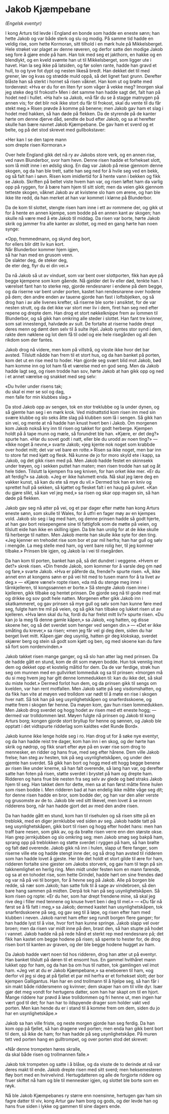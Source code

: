 # Jakob Kjæmpebane

*(Engelsk eventyr)*

I kong Arturs tid levde i England en bonde som hadde en eneste sønn; han hette Jakob og var både sterk og slu og modig. På samme tid hadde en veldig rise, som hette Kormoran, sitt tilhold i en mørk hule på Mikkelsberget. Hele strøket var plaget av denne røveren, og derfor satte den modige Jakob seg fore å gjøre ende på ham. Han tok med seg et jakthorn, en hakke og en blendlykt, og en kveld svømte han ut til Mikkelsberget, som ligger ute i havet. Han la seg ikke på latsiden, og før solen rante, hadde han gravd et hull, to og tyve fot dypt og nesten likeså bredt. Han dekket det til med grener, løv og kvas og strødde muld oppå, så det lignet fast grunn. Derefter blåste han så sterkt i hornet så risen våknet. Han kom ut og brølte med tordenrøst: «Hva er du for en liten fyr som våger å vekke meg? Imorgen skal jeg steke deg til frokost!» Men i det samme han hadde sagt det, falt han på hodet ned i hullet. «Ha ha!» sa Jakob, «nå får du se å stagge matnygen på annen vis; for det blir nok ikke stort du får til frokost, skal du vente til du får stekt meg.» Risen prøvde å komme på benene; men Jakob gav ham et slag i hodet med hakken, så han døde på flekken. Da de styrende på de kanter hørte om denne djerve dåd, sendte de bud efter Jakob, og sa at herefter skulle han bære navnet Jakob Kjæmpebane. De gav ham et sverd og et belte, og på det stod skrevet med gullbokstaver:

«Her kan I se den tapre mann  
som drepte risen Kormoran.»

Over hele England gikk det nå ry av Jakobs store verk, og en annen rise, ved navn Blunderbor, svor ham hevn. Denne risen hadde et forhekset slott, som lå midt inne i en ødslig skog. En dag var Jakob på reise gjennom denne skogen, og da han ble trett, satte han seg ned for å hvile seg ved en bekk, og så falt han i søvn. Risen kom imidlertid for å hente vann i bekken og fikk se Jakob. Skriften på beltet viste hvem han var, og risen løftet ham da varlig opp på ryggen, for å bære ham hjem til sitt slott; men da veien gikk gjennom tetteste skogen, våknet Jakob av at kvistene slo ham om ørene, og han ble ikke lite redd, da han merket at han var kommet i klørne på Blunderbor.

Da de kom til slottet, stengte risen ham inne i ett av rommene der, og gikk ut for å hente en annen kjempe, som bodde på en annen kant av skogen; han skulle nå være med å ete Jakob til middag. Da risen var borte, hørte Jakob skrik og jammer fra alle kanter av slottet, og med en gang hørte han noen synge:

«Opp, fremmedmann, og skynd deg bort,  
for ellers blir ditt liv kun kort.  
Når Blunderbor kommer hjem igjen,  
så har han med en grusom venn.  
De slakter deg, de steker deg,  
de eter deg, flyr du ei din vei.»

Da nå Jakob så ut av vinduet, som var bent over slottporten, fikk han øye på begge kjempene som kom gående. Nå gjelder det liv eller død, tenkte han. I værelset fant han to sterke rep, gjorde rendesnarer i endene på dem begge, og da riserne var bent under porten, kastet han rendesnarene over hodene på dem; den andre enden av tauene gjorde han fast i loftsbjelken, og så drog han i av alle livenes krefter, så riserne ble sorte i ansiktet, for de var nesten strutt, og da det ikke var stort mer liv i dem, firet han seg ned efter repene og drepte dem. Han drog et stort nøkkelknippe frem av lommen til Blunderbor, og så gikk han omkring alle steder i slottet. Han fant tre kvinner, som sat innestengd, halvdøde av sult. De fortalte at riserne hadde drept deres menn og dømt dem selv til å sulte ihjel. Jakob syntes stor synd i dem, rakte dem nøklene og lot dem få til odel og eie hele risegården og all den rikdom som der fantes.

Jakob drog nå videre, men kom på villstrå, og visste ikke hvor det bar avsted. Tilslutt nådde han frem til et stort hus, og da han banket på porten, kom det ut en rise med to hoder. Han gjorde seg svært blid mot Jakob, bød ham komme inn og lot ham få et værelse med en god seng. Men da Jakob hadde lagt seg, og risen trodde han sov, hørte Jakob at han gikk opp og ned i et annet værelse og snakket med seg selv:

«Du hviler under risens tak;  
du skal ei mer se sol og dag,  
men falle for min klubbes slag.»

Da stod Jakob opp av sengen, tok en stor treklubbe og la under dynen, og så gjemte han seg i en mørk krok. Ved midnattstid kom risen inn med sin svære klubbe og slo seks åtte slag på klubben som lå i sengen. Så gikk han sin vei, og mente at nå hadde han knust hvert ben i Jakob. Om morgenen kom Jakob nokså kry inn til risen og takket for godt herberge. Kjempen holdt på å tape munn og mæle, så forundret ble han. «Kjære, er det deg?» spurte han. «Har du sovet godt i natt, eller ble du urodd av noen ting?» — «Ikke noget å nevne,» svarte Jakob; «jeg kjente nok noget som krabbde over hodet mitt; det var vel bare en rotte.» Risen sa ikke noget, men bar inn to store fat med kjøtt og flesk. Nå kunne de jo for moro skyld ete i kapp, sa Jakob, og det gikk risen med på. Men Jakob hadde festet en skinnsekk under trøyen, og i sekken puttet han maten; men risen trodde han sat og åt hele tiden. Tilslutt la kjempen fra seg kniven, for han orket ikke mer. «Er du alt ferdig?» sa Jakob. «Jeg er ikke halvmett enda. Nå skal jeg lære deg en vakker kunst, så kan du ete så mye du vil.» Dermed tok han en kniv og sprettet hull på sekken, så kjøttet og flesket falt i en haug på gulvet. «Kan du gjøre slikt, så kan vel jeg med,» sa risen og skar opp magen sin, så han døde på flekken.

Jakob gav seg nå atter på vei, og et par dager efter møtte han kong Arturs eneste sønn, som skulle til Wales, for å utfri en fager møy av en kjempes vold. Jakob slo seg i lag med ham, og denne prinsen hadde så godt hjerte, at han gav bort reisepengene sine til fattigfolk som de møtte på veien, og tilslutt eide han ikke en skilling igjen. Da ble han urolig for at de ikke skulle få herberge til natten. Men Jakob mente han skulle ikke syte for den ting. «Jeg kjenner en trehodet rise som bor et par mil herfra; han har gull og sølv i mengde. La meg stelle med ham, og vent bare rolig her, til jeg kommer tilbake.» Prinsen ble igjen, og Jakob la i vei til risegården.

Da han kom til porten, banket han på, så det dundret i veggene. «Hvem er det?» skrek risen. «Din frende Jakob, som kommer for å varsle deg om nød og fare,» svarte Jakob. «Hva er påferde da, frende?» spurte risen. «Å, ikke annet enn at kongens sønn er på vei hit med to tusen mann for å ta livet av deg.» — «Kjære væne!» ropte risen, «da må du stenge meg inne i tårnkjelleren, til kongssønnen er borte.» Så stengte Jakob risen inne i kjelleren, gikk tilbake og hentet prinsen. De gjorde seg nå til gode med mat og drikke og sov godt hele natten. Morgenen efter gikk Jakob inn i skatkammeret, og gav prinsen så mye gull og sølv som han kunne føre med seg, fulgte ham tre mil på veien, og så gikk han tilbake og lukket risen ut av kjelleren. «Hva lønn skal du ha, fordi du har frelst mitt liv?» spurte risen. «Du kan jo la meg få denne gamle kåpen,» sa Jakob, «og hatten, og disse skoene her, og så det sverdet som henger ved sengen din.» — «Det er ikke småting du krever,» sa risen; «men jeg får vel gi deg dem, siden du har berget livet mitt. Kåpen gjør deg usynlig, hatten gir deg klokskap, sverdet skjærer berg og stein så godt som kjøtt og ben, og med skoene kan du fare så fort som nordenvinden.»

Jakob takket risen mange ganger, og så slo han atter lag med prinsen. Da de hadde gått en stund, kom de dit som møyen bodde. Hun tok vennlig imot dem og dekket opp et kostelig måltid for dem. Da de var ferdige, strøk hun seg om munnen med en gullvirket lommeduk og sa til prinsen: «Imorgen må du si meg hvem jeg har gitt denne lommedukken til: kan du ikke det, så skal du miste hodet.» Dermed forlot hun dem, og da prinsen gikk til sengs om kvelden, var han rent motfallen. Men Jakob satte på seg visdomshatten, og da fikk han vite at møyen ved trolldom var nødt til å møte en rise i skogen hver natt. Så tok han på seg usynlighetskåpen og snarferdsskoene, og møtte frem i skogen før henne. Da møyen kom, gav hun risen lommedukken. Men Jakob drog sverdet og hogg hodet av risen med ett eneste hogg; — dermed var trolldommen løst. Møyen fulgte nå prinsen og Jakob til kong Arturs borg; kongen gjorde stort bryllup for henne og sønnen, og Jakob ble opptatt i det vidtspurte ridderlag som kaldtes «det Runde Bord».

Jakob kunne ikke lenge holde seg i ro. Han drog ut for å søke nye eventyr, og da han hadde reist tre dager, kom han inn i en skog, og der hørte han skrik og nødrop, og fikk snart efter øye på en svær rise som drog to mennesker, en ridder og hans frue, med seg efter hårene. Dem ville Jakob frelse; han steg av hesten, tok på seg usynlighetskåpen, og under den gjemte han sverdet. Så gikk han bort og hogg med ett hogg begge benene av risen like under knerne, så han falt overende, så lang han var, og derefter satte han foten på risen, støtte sverdet i brystet på ham og drepte ham. Ridderen og hans frue ble nesten fra seg selv av glede og bød straks Jakob hjem til seg. Han takket dem for dette, men sa at han først måtte finne hulen som risen bodde i. Men ridderen bad at han endelig ikke måtte våge seg dit; for denne risen hadde en bror, som bodde der, og han var den aller verste og grusomste av de to. Jakob ble ved sitt likevel, men lovet å se innom ridderens borg, når han hadde gjort det av med den andre risen.

Da han hadde gått en stund, kom han til risehulen og så risen sitte på en treblokk, med en diger jernklubbe ved siden av seg. Jakob hadde tatt på seg usynlighetskåpen, gikk bort til risen og hogg efter hodet hans: men han traff bare nesen, som gikk av, og da brølte risen verre enn den største okse. Han grep jernkjubben og slo omkring seg; men Jakob smøg seg bakpå ham, sprang opp på treblokken og støtte sverdet i ryggen på ham, så han brølte og falt død overende. Jakob gikk nå inn i hulen, slapp ut flere fanger, som riserne ville ete og hadde stengt inne der, og så drog han avsted til ridderen som han hadde lovet å gjeste. Her ble det holdt et stort gilde til ære for ham, ridderen fortalte sine gjester om Jakobs storverk, og gav ham til tegn på sin takknemlighet en herlig ring. Men midt under festen kom en mann farende, og sa at en tohodet rise, som hette Grindel, hadde hørt om sine frendes død og var nå på vei til borgen, for å hevne seg på Jakob. Alle på borgen ble redde, så nær som Jakob; han satte folk til å sage av vindebroen, så den bare hang sammen på midten. Derpå tok han på seg usynlighetskåpen. Så kom risen og ropte: «Er du her, som har drept frendene mine, så skal jeg rive deg i filler med tennene og knuse hvert ben i deg til mel.» — «Du får nå først se å få fatt i meg,» sa Jakob; dermed kastet han usynlighetskåpen, tok snarferdsskoene på seg, og gav seg til å løpe, og risen efter ham med klubben i neven. Jakob narret ham efter seg rundt borgen flere ganger; for han hadde lyst til å vise, hvor fort han kunne springe. Jakob slapp vel over broen; men da risen var midt inne på den, brast den, så han stupte på hodet i vannet. Jakob hadde nå på rede hånd et sterkt rep med rendesnare på; det fikk han kastet om begge hodene på risen; så spente to hester for, de drog risen bort til kanten av graven, og der ble begge hodene hugget av ham.

Da Jakob hadde vært noen tid hos ridderen, drog han atter ut på eventyr. Han banket tilslutt på døren til et ensomt hus. En gammel hvithåret mann lukket opp for ham, og da han ba om hus til natten, tok gamlingen vel imot ham. «Jeg vet at du er Jakob Kjæmpebane,» sa eneboeren til ham, «og derfor vil jeg si deg at på fjellet et par mil herfra er et forhekset slott; der bor kjempen Galligantus. Han har en ond trollmann til å hjelpe seg, så han får i sin makt både riddersmenn og kvinner; dem skaper han om til ville dyr. Især gjør det meg vondt for hertugens datter, som han har skapt om til en hjort. Mange riddere har prøvd å løse trolldommen og fri henne ut, men ingen har vært god til det; for han har to ildspyende drager som holder vakt ved porten. Men kan hende du er i stand til å komme frem om dem, siden du jo har en usynlighetskåpe.»

Jakob sa han ville friste, og neste morgen gjorde han seg ferdig. Da han kom opp på fjellet, så han dragene ved porten; men enda han gikk bent bort til dem, så ikke de ham; for han hadde på seg usynlighetskåpe. På muren tett ved porten hang en gulltrompet, og over porten stod det skrevet:

«Når denne trompeten høres skralle,  
da skal både risen og trollmannen falle.»

Jakob tok trompeten og satte i å blåse, og da visste de to derinde at nå var deres makt til ende. Jakob drepte risen med sitt sverd; men heksemesteren fløy bort med en hvirvelvind. Hertugdatteren og alle de forgjorte riddere og fruer skiftet nå ham og ble til mennesker igjen, og slottet ble borte som en røyk.

Nå ble Jakob Kjæmpebanes ry større enn noensinne, hertugen gav ham sin fagre datter til viv, kong Artur gav ham borg og gods, og der levde han og hans frue siden i lykke og gammen til sine dagers ende.